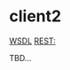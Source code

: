 # client2

[WSDL](http://localhost:8081/service/itemDetailsWsdl.wsdl)
[REST:](http://localhost:8081/swagger-ui.html)

TBD...

